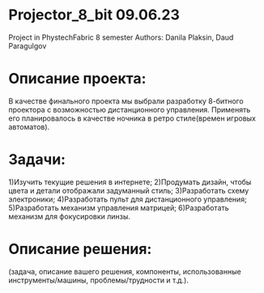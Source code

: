 # Projector_8_bit  09.06.23
Project in PhystechFabric 8 semester 
Authors: Danila Plaksin, Daud Paragulgov


# Описание проекта:
В качестве финального проекта мы выбрали разработку 8-битного проектора с возможностью дистанционного управления. Применять его планировалось в качестве ночника в ретро стиле(времен игровых автоматов).

# Задачи:
1)Изучить текущие решения в интернете;
2)Продумать дизайн, чтобы цвета и детали отображали задуманный стиль;
3)Разработать схему электроники;
4)Разработать пульт для дистанционного управления;
5)Разработать механизм управления матрицей;
6)Разработать механизм для фокусировки линзы.

# Описание решения:



(задача, описание вашего решения, компоненты, использованные инструменты/машины, проблемы/трудности и т.д.).
